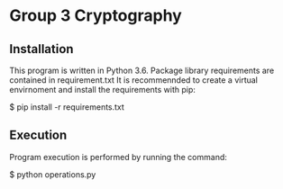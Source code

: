 # Group 3 Cryptography

## Installation

This program is written in Python 3.6.
Package library requirements are contained in requirement.txt
It is recommennded to create a virtual envirnoment and install the requirements with pip:
 
 $ pip install -r requirements.txt
 
 ## Execution
 
 Program execution is performed by running the command:
 
 $ python operations.py 
